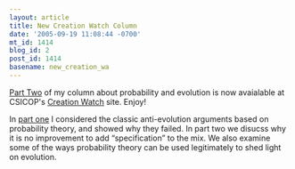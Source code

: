```yaml
---
layout: article
title: New Creation Watch Column
date: '2005-09-19 11:08:44 -0700'
mt_id: 1414
blog_id: 2
post_id: 1414
basename: new_creation_wa
---
```

<p><a href=http://www.csicop.org/creationwatch/probability-two.html>Part Two</a> of my column about probability and evolution is now avaialable at CSICOP's <a href=http://www.csicop.org/creationwatch/>Creation Watch</a> site.  Enjoy!</p>

<p>In <a href=http://www.csicop.org/creationwatch/probability-one.html>part one</a> I considered the classic anti-evolution arguments based on probability theory, and showed why they failed.  In part two we disucss why it is no improvement to add &ldquo;specification&rdquo; to the mix.  We also examine some of the ways probability theory can be used legitimately to shed light on evolution.</p>
